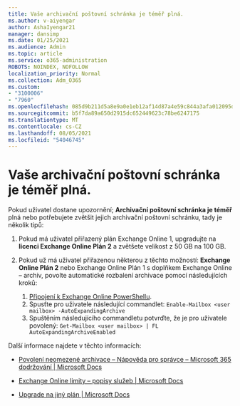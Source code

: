 ```yaml
---
title: Vaše archivační poštovní schránka je téměř plná.
ms.author: v-aiyengar
author: AshaIyengar21
manager: dansimp
ms.date: 01/25/2021
ms.audience: Admin
ms.topic: article
ms.service: o365-administration
ROBOTS: NOINDEX, NOFOLLOW
localization_priority: Normal
ms.collection: Adm_O365
ms.custom:
- "3100006"
- "7960"
ms.openlocfilehash: 085d9b211d5a8e9a0e1eb12af14d87a4e59c844a3afa012095dfd60db316ad14
ms.sourcegitcommit: b5f7da89a650d2915dc652449623c78be6247175
ms.translationtype: MT
ms.contentlocale: cs-CZ
ms.lasthandoff: 08/05/2021
ms.locfileid: "54046745"
---
```

# <a name="your-archive-mailbox-is-almost-full"></a>Vaše archivační poštovní schránka je téměř plná.

Pokud uživatel dostane upozornění; **Archivační poštovní schránka je téměř** plná nebo potřebujete zvětšit jejich archivační poštovní schránku, tady je několik tipů:

1. Pokud má uživatel přiřazený plán Exchange Online 1, upgradujte na **licenci Exchange Online Plán 2** a zvětšete velikost z 50 GB na 100 GB.
1. Pokud už má uživatel přiřazenou některou z těchto možností: **Exchange Online Plán 2** nebo Exchange Online Plán 1 s doplňkem Exchange Online – archiv, povolte automatické rozbalení archivace pomocí následujících kroků:
 
    1. [Připojení k Exchange Online PowerShellu](https://docs.microsoft.com/powershell/exchange/connect-to-exchange-online-powershell?view=exchange-ps&preserve-view=true).
    2. Spusťte pro uživatele následující commandlet:  `Enable-Mailbox <user mailbox> -AutoExpandingArchive`
    1. Spuštěním následujícího commandletu potvrďte, že je pro uživatele povolený:  `Get-Mailbox <user mailbox> | FL AutoExpandingArchiveEnabled`

Další informace najdete v těchto informacích:

- [Povolení neomezené archivace – Nápověda pro správce – Microsoft 365 dodržování | Microsoft Docs](https://docs.microsoft.com/microsoft-365/compliance/enable-unlimited-archiving?view=o365-worldwide&preserve-view=true)

- [Exchange Online limity – popisy služeb | Microsoft Docs](https://docs.microsoft.com/office365/servicedescriptions/exchange-online-service-description/exchange-online-limits?redirectedfrom=MSDN#storage-limits-across-standalone-plans)

- [Upgrade na jiný plán | Microsoft Docs](https://docs.microsoft.com/microsoft-365/commerce/subscriptions/upgrade-to-different-plan?view=o365-worldwide&preserve-view=true)

